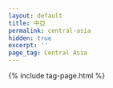 ```yaml
---
layout: default
title: 中亞
permalink: central-asia
hidden: true
excerpt: ''
page_tag: Central Asia
---
```


{% include tag-page.html %}

